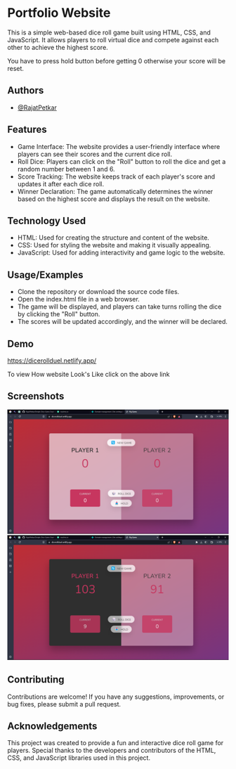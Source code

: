 
# Portfolio Website
This is a simple web-based dice roll game built using HTML, CSS, and JavaScript. It allows players to roll virtual dice and compete against each other to achieve the highest score.

You have to press hold button before getting 0 otherwise your score will be reset.



## Authors

- [@RajatPetkar](https://www.github.com/RajatPetkar)


## Features

- Game Interface: The website provides a user-friendly interface where players can see their scores and the current dice roll.
- Roll Dice: Players can click on the "Roll" button to roll the dice and get a random number between 1 and 6.
- Score Tracking: The website keeps track of each player's score and updates it after each dice roll.
- Winner Declaration: The game automatically determines the winner based on the highest score and displays the result on the website.

## Technology Used

- HTML: Used for creating the structure and content of the website.
- CSS: Used for styling the website and making it visually appealing.
- JavaScript: Used for adding interactivity and game logic to the website.
## Usage/Examples


- Clone the repository or download the source code files.
- Open the index.html file in a web browser.
- The game will be displayed, and players can take turns rolling the dice by clicking the "Roll" button.
- The scores will be updated accordingly, and the winner will be declared.
## Demo
https://dicerollduel.netlify.app/

To view How website Look's Like click on the above link
## Screenshots

![App Screenshot](https://github.com/RajatPetkar/Simple-Dice-Game-Dual-Player-/blob/main/final/screenshot/Screenshot%20(19).png)
![App Screenshot](https://github.com/RajatPetkar/Simple-Dice-Game-Dual-Player-/blob/main/final/screenshot/Screenshot%20(18).png)


## Contributing

Contributions are welcome! If you have any suggestions, improvements, or bug fixes, please submit a pull request.


## Acknowledgements

This project was created to provide a fun and interactive dice roll game for players. Special thanks to the developers and contributors of the HTML, CSS, and JavaScript libraries used in this project.
